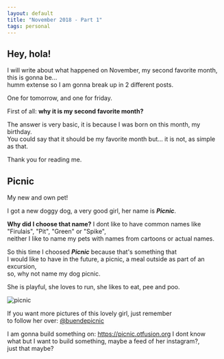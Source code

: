 ```yaml
---
layout: default
title: "November 2018 - Part 1"
tags: personal
---
```


## Hey, hola!

I will write about what happened on November, my second favorite month, this is gonna be...  
humm extense so I am gonna break up in 2 different posts.

One for tomorrow, and one for friday.

First of all: **why it is my second favorite month?**

The answer is very basic, it is because I was born on this month, my birthday.  
You could say that it should be my favorite month but... it is not, as simple as that.

Thank you for reading me.

## Picnic

My new and own pet!

I got a new doggy dog, a very good girl, her name is ***Picnic***.

**Why did I choose that name?**
I dont like to have common names like "Firulais", "Pit", "Green" or "Spike",  
neither I like to name my pets with names from cartoons or actual names.

So this time I choosed ***Picnic*** because that's something that  
I would like to have in the future, a picnic, a meal outside as part of an excursion,  
so, why not name my dog picnic.

She is playful, she loves to run, she likes to eat, pee and poo.

![picnic][img]

If you want more pictures of this lovely girl, just remember  
to follow her over: [@buendepicnic](https://instagram.com/buendepicnic)

I am gonna build something on: https://picnic.otfusion.org I dont know  
what but I want to build something, maybe a feed of her instagram?,  
just that maybe?


[img]: https://i.imgur.com/sHWFsJz.jpg